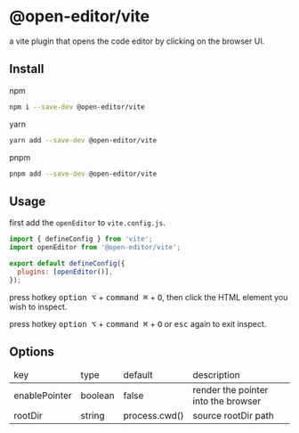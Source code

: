# @open-editor/vite

a vite plugin that opens the code editor by clicking on the browser UI.

## Install

npm

```bash
npm i --save-dev @open-editor/vite
```

yarn

```bash
yarn add --save-dev @open-editor/vite
```

pnpm

```bash
pnpm add --save-dev @open-editor/vite
```

## Usage

first add the `openEditor` to `vite.config.js`.

```js
import { defineConfig } from 'vite';
import openEditor from '@open-editor/vite';

export default defineConfig({
  plugins: [openEditor()],
});
```

press hotkey <kbd>option ⌥</kbd> + <kbd>command ⌘</kbd> + <kbd>O</kbd>, then click the HTML element you wish to inspect.

press hotkey <kbd>option ⌥</kbd> + <kbd>command ⌘</kbd> + <kbd>O</kbd> or <kbd>esc</kbd> again to exit inspect.

## Options

<table>
  <thead>
    <tr>
      <td>key</td>
      <td>type</td>
      <td>default</td>
      <td>description</td>
    </tr>
  </thead>
  <tbody>
    <tr>
     <td>enablePointer</td>
     <td>boolean</td>
     <td>false</td>
     <td>render the pointer into the browser</td>
    </tr>
    <tr>
     <td>rootDir</td>
     <td>string</td>
     <td>process.cwd()</td>
     <td>source rootDir path</td>
    </tr>
  </tbody>
</table>
